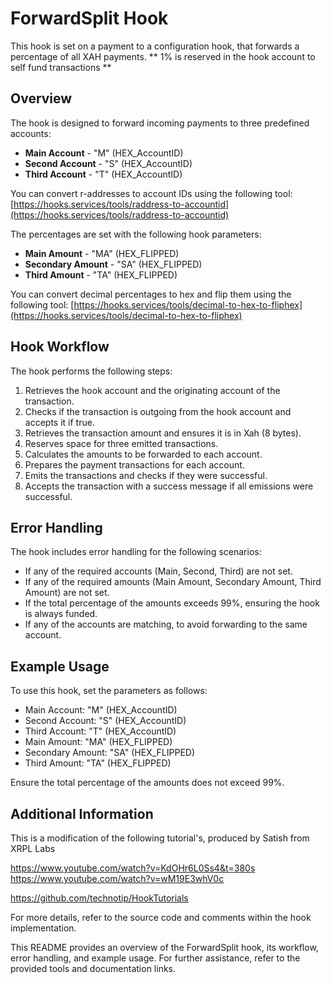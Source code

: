 # ForwardSplit Hook

This hook is set on a payment to a configuration hook, that forwards a percentage of all XAH payments. ** 1% is reserved in the hook account to self fund transactions **

## Overview

The hook is designed to forward incoming payments to three predefined accounts:

- **Main Account** - "M" (HEX_AccountID)
- **Second Account** - "S" (HEX_AccountID)
- **Third Account** - "T" (HEX_AccountID)

You can convert r-addresses to account IDs using the following tool:
[https://hooks.services/tools/raddress-to-accountid](https://hooks.services/tools/raddress-to-accountid)

The percentages are set with the following hook parameters:

- **Main Amount** - "MA" (HEX_FLIPPED)
- **Secondary Amount** - "SA" (HEX_FLIPPED)
- **Third Amount** - "TA" (HEX_FLIPPED)

You can convert decimal percentages to hex and flip them using the following tool:
[https://hooks.services/tools/decimal-to-hex-to-fliphex](https://hooks.services/tools/decimal-to-hex-to-fliphex)

## Hook Workflow

The hook performs the following steps:

1. Retrieves the hook account and the originating account of the transaction.
2. Checks if the transaction is outgoing from the hook account and accepts it if true.
3. Retrieves the transaction amount and ensures it is in Xah (8 bytes).
4. Reserves space for three emitted transactions.
5. Calculates the amounts to be forwarded to each account.
6. Prepares the payment transactions for each account.
7. Emits the transactions and checks if they were successful.
8. Accepts the transaction with a success message if all emissions were successful.

## Error Handling

The hook includes error handling for the following scenarios:

- If any of the required accounts (Main, Second, Third) are not set.
- If any of the required amounts (Main Amount, Secondary Amount, Third Amount) are not set.
- If the total percentage of the amounts exceeds 99%, ensuring the hook is always funded.
- If any of the accounts are matching, to avoid forwarding to the same account.

## Example Usage

To use this hook, set the parameters as follows:

- Main Account:   "M" (HEX_AccountID)
- Second Account: "S" (HEX_AccountID)
- Third Account:  "T" (HEX_AccountID)
- Main Amount:      "MA" (HEX_FLIPPED)
- Secondary Amount: "SA" (HEX_FLIPPED)
- Third Amount:     "TA" (HEX_FLIPPED)

Ensure the total percentage of the amounts does not exceed 99%.

## Additional Information

This is a modification of the following tutorial's, produced by Satish from XRPL Labs 

https://www.youtube.com/watch?v=KdOHr6L0Ss4&t=380s
https://www.youtube.com/watch?v=wM19E3whV0c

https://github.com/technotip/HookTutorials

For more details, refer to the source code and comments within the hook implementation.

This README provides an overview of the ForwardSplit hook, its workflow, error handling, and example usage. For further assistance, refer to the provided tools and documentation links.
